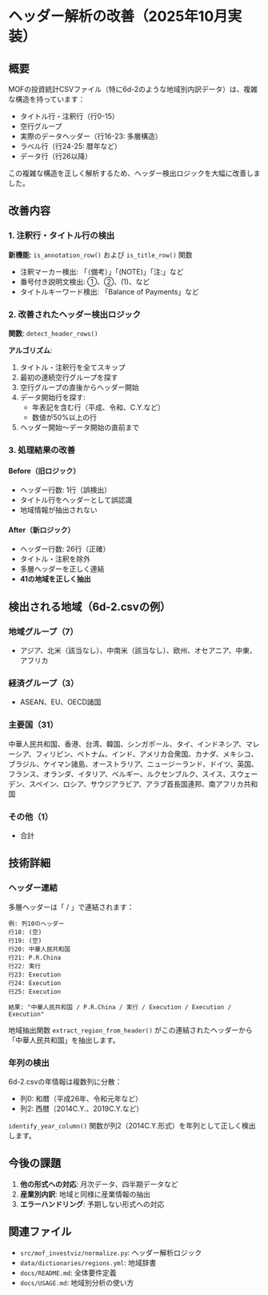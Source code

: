 # ヘッダー解析の改善（2025年10月実装）

## 概要

MOFの投資統計CSVファイル（特に6d-2のような地域別内訳データ）は、複雑な構造を持っています：
- タイトル行・注釈行（行0-15）
- 空行グループ
- 実際のデータヘッダー（行16-23: 多層構造）
- ラベル行（行24-25: 暦年など）
- データ行（行26以降）

この複雑な構造を正しく解析するため、ヘッダー検出ロジックを大幅に改善しました。

## 改善内容

### 1. 注釈行・タイトル行の検出

**新機能**: `is_annotation_row()` および `is_title_row()` 関数

- 注釈マーカー検出: 「（備考）」「(NOTE)」「注:」など
- 番号付き説明文検出: ①、②、(1)、など
- タイトルキーワード検出: 「Balance of Payments」など

### 2. 改善されたヘッダー検出ロジック

**関数**: `detect_header_rows()`

**アルゴリズム**:
1. タイトル・注釈行を全てスキップ
2. 最初の連続空行グループを探す
3. 空行グループの直後からヘッダー開始
4. データ開始行を探す:
   - 年表記を含む行（平成、令和、C.Y.など）
   - 数値が50%以上の行
5. ヘッダー開始〜データ開始の直前まで

### 3. 処理結果の改善

#### Before（旧ロジック）
- ヘッダー行数: 1行（誤検出）
- タイトル行をヘッダーとして誤認識
- 地域情報が抽出されない

#### After（新ロジック）
- ヘッダー行数: 26行（正確）
- タイトル・注釈を除外
- 多層ヘッダーを正しく連結
- **41の地域を正しく抽出**

## 検出される地域（6d-2.csvの例）

### 地域グループ（7）
- アジア、北米（該当なし）、中南米（該当なし）、欧州、オセアニア、中東、アフリカ

### 経済グループ（3）
- ASEAN、EU、OECD諸国

### 主要国（31）
中華人民共和国、香港、台湾、韓国、シンガポール、タイ、インドネシア、マレーシア、フィリピン、ベトナム、インド、アメリカ合衆国、カナダ、メキシコ、ブラジル、ケイマン諸島、オーストラリア、ニュージーランド、ドイツ、英国、フランス、オランダ、イタリア、ベルギー、ルクセンブルク、スイス、スウェーデン、スペイン、ロシア、サウジアラビア、アラブ首長国連邦、南アフリカ共和国

### その他（1）
- 合計

## 技術詳細

### ヘッダー連結

多層ヘッダーは「 / 」で連結されます：

```
例: 列10のヘッダー
行18: (空)
行19: (空)
行20: 中華人民共和国
行21: P.R.China
行22: 実行
行23: Execution
行24: Execution
行25: Execution

結果: "中華人民共和国 / P.R.China / 実行 / Execution / Execution / Execution"
```

地域抽出関数 `extract_region_from_header()` がこの連結されたヘッダーから「中華人民共和国」を抽出します。

### 年列の検出

6d-2.csvの年情報は複数列に分散：
- 列0: 和暦（平成26年、令和元年など）
- 列2: 西暦（2014C.Y.、2019C.Y.など）

`identify_year_column()` 関数が列2（2014C.Y.形式）を年列として正しく検出します。

## 今後の課題

1. **他の形式への対応**: 月次データ、四半期データなど
2. **産業別内訳**: 地域と同様に産業情報の抽出
3. **エラーハンドリング**: 予期しない形式への対応

## 関連ファイル

- `src/mof_investviz/normalize.py`: ヘッダー解析ロジック
- `data/dictionaries/regions.yml`: 地域辞書
- `docs/README.md`: 全体要件定義
- `docs/USAGE.md`: 地域別分析の使い方

